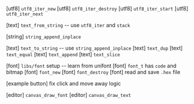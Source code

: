 [utf8] `utf8_iter_new`
[utf8] `utf8_iter_destroy`
[utf8] `utf8_iter_start`
[utf8] `utf8_iter_next`

[text] `text_from_string` -- use `utf8_iter` and `stack`

[string] `string_append_inplace`

[text] `text_to_string` -- use `string_append_inplace`
[text] `text_dup`
[text] `text_equal`
[text] `text_append`
[text] `text_slice`

[font] `libs/font` setup -- learn from unifont
[font] `font_t` has `code` and bitmap
[font] `font_new`
[font] `font_destroy`
[font] read and save `.hex` file

[example button] fix click and move away logic

[editor] `canvas_draw_font`
[editor] `canvas_draw_text`
